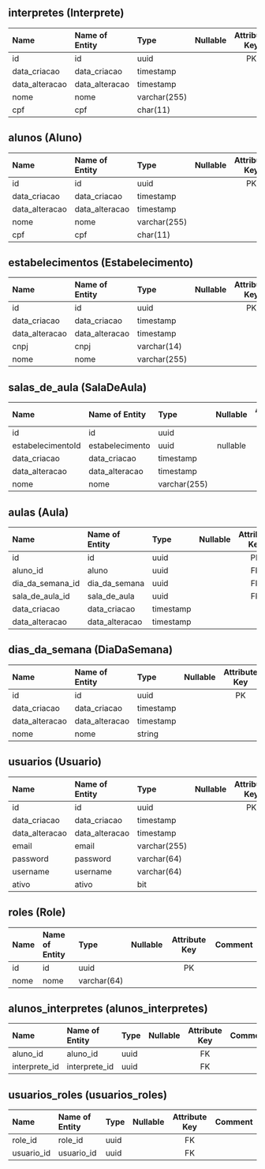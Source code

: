 ## interpretes (Interprete)

| Name           | Name of Entity | Type         | Nullable | Attribute Key | Comment |
| :------------- | :------------- | :----------- | :------: | :-----------: | :------ |
| id             | id             | uuid         |          |      PK       |         |
| data_criacao   | data_criacao   | timestamp    |          |               |         |
| data_alteracao | data_alteracao | timestamp    |          |               |         |
| nome           | nome           | varchar(255) |          |               |         |
| cpf            | cpf            | char(11)     |          |               |         |

## alunos (Aluno)

| Name           | Name of Entity | Type         | Nullable | Attribute Key | Comment |
| :------------- | :------------- | :----------- | :------: | :-----------: | :------ |
| id             | id             | uuid         |          |      PK       |         |
| data_criacao   | data_criacao   | timestamp    |          |               |         |
| data_alteracao | data_alteracao | timestamp    |          |               |         |
| nome           | nome           | varchar(255) |          |               |         |
| cpf            | cpf            | char(11)     |          |               |         |

## estabelecimentos (Estabelecimento)

| Name           | Name of Entity | Type         | Nullable | Attribute Key | Comment |
| :------------- | :------------- | :----------- | :------: | :-----------: | :------ |
| id             | id             | uuid         |          |      PK       |         |
| data_criacao   | data_criacao   | timestamp    |          |               |         |
| data_alteracao | data_alteracao | timestamp    |          |               |         |
| cnpj           | cnpj           | varchar(14)  |          |               |         |
| nome           | nome           | varchar(255) |          |               |         |

## salas_de_aula (SalaDeAula)

| Name              | Name of Entity  | Type         | Nullable | Attribute Key | Comment |
| :---------------- | :-------------- | :----------- | :------: | :-----------: | :------ |
| id                | id              | uuid         |          |      PK       |         |
| estabelecimentoId | estabelecimento | uuid         | nullable |      FK       |         |
| data_criacao      | data_criacao    | timestamp    |          |               |         |
| data_alteracao    | data_alteracao  | timestamp    |          |               |         |
| nome              | nome            | varchar(255) |          |               |         |

## aulas (Aula)

| Name             | Name of Entity | Type      | Nullable | Attribute Key | Comment |
| :--------------- | :------------- | :-------- | :------: | :-----------: | :------ |
| id               | id             | uuid      |          |      PK       |         |
| aluno_id         | aluno          | uuid      |          |      FK       |         |
| dia_da_semana_id | dia_da_semana  | uuid      |          |      FK       |         |
| sala_de_aula_id  | sala_de_aula   | uuid      |          |      FK       |         |
| data_criacao     | data_criacao   | timestamp |          |               |         |
| data_alteracao   | data_alteracao | timestamp |          |               |         |

## dias_da_semana (DiaDaSemana)

| Name           | Name of Entity | Type      | Nullable | Attribute Key | Comment |
| :------------- | :------------- | :-------- | :------: | :-----------: | :------ |
| id             | id             | uuid      |          |      PK       |         |
| data_criacao   | data_criacao   | timestamp |          |               |         |
| data_alteracao | data_alteracao | timestamp |          |               |         |
| nome           | nome           | string    |          |               |         |

## usuarios (Usuario)

| Name           | Name of Entity | Type         | Nullable | Attribute Key | Comment |
| :------------- | :------------- | :----------- | :------: | :-----------: | :------ |
| id             | id             | uuid         |          |      PK       |         |
| data_criacao   | data_criacao   | timestamp    |          |               |         |
| data_alteracao | data_alteracao | timestamp    |          |               |         |
| email          | email          | varchar(255) |          |               |         |
| password       | password       | varchar(64)  |          |               |         |
| username       | username       | varchar(64)  |          |               |         |
| ativo          | ativo          | bit          |          |               |         |

## roles (Role)

| Name | Name of Entity | Type        | Nullable | Attribute Key | Comment |
| :--- | :------------- | :---------- | :------: | :-----------: | :------ |
| id   | id             | uuid        |          |      PK       |         |
| nome | nome           | varchar(64) |          |               |         |

## alunos_interpretes (alunos_interpretes)

| Name          | Name of Entity | Type | Nullable | Attribute Key | Comment |
| :------------ | :------------- | :--- | :------: | :-----------: | :------ |
| aluno_id      | aluno_id       | uuid |          |      FK       |         |
| interprete_id | interprete_id  | uuid |          |      FK       |         |

## usuarios_roles (usuarios_roles)

| Name       | Name of Entity | Type | Nullable | Attribute Key | Comment |
| :--------- | :------------- | :--- | :------: | :-----------: | :------ |
| role_id    | role_id        | uuid |          |      FK       |         |
| usuario_id | usuario_id     | uuid |          |      FK       |         |
